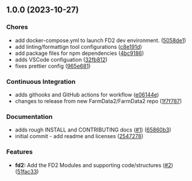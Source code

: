 ## 1.0.0 (2023-10-27)


### Chores

* add docker-compose.yml to launch FD2 dev environment. ([5058de1](https://github.com/FarmData2/FarmData2/commit/5058de12100ef82f9bdad15d62df78e17d6e2d29))
* add linting/formattign tool configurations ([c8e191d](https://github.com/FarmData2/FarmData2/commit/c8e191d9bb5136c553459c609e32e5a6d138c323))
* add package files for npm dependencies ([4bc9186](https://github.com/FarmData2/FarmData2/commit/4bc91867ccfa8704604499f4ca4d290173a65239))
* adds VSCode configuation ([32fb812](https://github.com/FarmData2/FarmData2/commit/32fb81252b07e88fc27d14d28384adac86ff888f))
* fixes prettier config ([965e681](https://github.com/FarmData2/FarmData2/commit/965e6819e8edd57a57450d0699a90ba245f4da3f))


### Continuous Integration

* adds githooks and GitHub actions for workflow ([e06144e](https://github.com/FarmData2/FarmData2/commit/e06144e540e78260f27f76030ce32d80760e6499))
* changes to release from new FarmData2/FarmData2 repo ([1f7f787](https://github.com/FarmData2/FarmData2/commit/1f7f7876c1084d1d1fa1dc3458e75e9887c28cb4))


### Documentation

* adds rough INSTALL and CONTRIBUTING docs ([#1](https://github.com/FarmData2/FarmData2/issues/1)) ([65860b3](https://github.com/FarmData2/FarmData2/commit/65860b3c01095143e3a214497706f63b9e569eb4))
* initial commit - add readme and licenses ([2547278](https://github.com/FarmData2/FarmData2/commit/254727888fe9ce6bd7f9f5b9bd632a6b6890af82))


### Features

* **fd2:** Add the FD2 Modules and supporting code/structures ([#2](https://github.com/FarmData2/FarmData2/issues/2)) ([51fac33](https://github.com/FarmData2/FarmData2/commit/51fac338c09fb9ecaec0614c6c60bb643b27a974))
